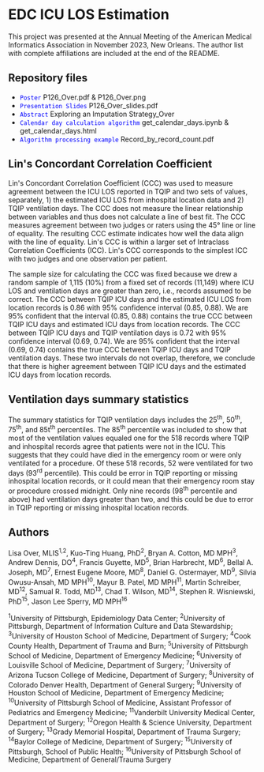 # EDC ICU LOS Estimation

This project was presented at the Annual Meeting of the American Medical Informatics Association in November 2023, New Orleans. The author list with complete affiliations are included at the end of the README.

## Repository files

* <code style="color : blue">Poster</code> P126_Over.pdf & P126_Over.png
* <code style="color : blue">Presentation Slides</code> P126_Over_slides.pdf
* <code style="color : blue">Abstract</code> Exploring an Imputation Strategy_Over
* <code style="color : blue">Calendar day calculation algorithm</code> get_calendar_days.ipynb & get_calendar_days.html
* <code style="color : blue">Algorithm processing example</code> Record_by_record_count.pdf

## Lin's Concordant Correlation Coefficient

Lin's Concordant Correlation Coefficient (CCC) was used to measure agreement between the ICU LOS reported in TQIP and two sets of values, separately, 1) the estimated ICU LOS from inhospital location data and 2) TQIP ventilation days. The CCC does not measure the linear relationship between variables and thus does not calculate a line of best fit. The CCC measures agreement between two judges or raters using the 45&deg; line or line of equality. The resulting CCC estimate indicates how well the data align with the line of equality. Lin's CCC is within a larger set of Intraclass Correlation Coefficients (ICC). Lin's CCC corresponds to the simplest ICC with two judges and one observation per patient.

The sample size for calculating the CCC was fixed because we drew a random sample of 1,115 (10%) from a fixed set of records (11,149) where ICU LOS and ventilation days are greater than zero, i.e., records assumed to be correct. The CCC between TQIP ICU days and the estimated ICU LOS from location records is 0.86 with 95% confidence interval (0.85, 0.88). We are 95% confident that the interval (0.85, 0.88) contains the true CCC between TQIP ICU days and estimated ICU days from location records. The CCC between TQIP ICU days and TQIP ventilation days is 0.72 with 95% confidence interval (0.69, 0.74). We are 95% confident that the interval (0.69, 0.74) contains the true CCC between TQIP ICU days and TQIP ventilation days. These two intervals do not overlap, therefore, we conclude that there is higher agreement between TQIP ICU days and the estimated ICU days from location records.

## Ventilation days summary statistics

The summary statistics for TQIP ventilation days includes the 25<sup>th</sup>, 50<sup>th</sup>, 75<sup>th</sup>, and 85t<sup>th</sup> percentiles. The 85<sup>th</sup> percentile was included to show that most of the ventilation values equaled one for the 518 records where TQIP and inhospital records agree that patients were not in the ICU. This suggests that they could have died in the emergency room or were only ventilated for a procedure. Of these 518 records, 52 were ventilated for two days (93<sup>rd</sup> percentile). This could be error in TQIP reporting or missing inhospital location records, or it could mean that their emergency room stay or procedure crossed midnight. Only nine records (98<sup>th</sup> percentile and above) had ventilation days greater than two, and this could be due to error in TQIP reporting or missing inhospital location records. 

## Authors

Lisa Over, MLIS<sup>1,2</sup>, Kuo-Ting Huang, PhD<sup>2</sup>, Bryan A. Cotton, MD MPH<sup>3</sup>, Andrew Dennis, DO<sup>4</sup>, Francis Guyette, MD<sup>5</sup>, Brian Harbrecht, MD<sup>6</sup>, Bellal A. Joseph, MD<sup>7</sup>, Ernest Eugene Moore, MD<sup>8</sup>, Daniel G. Ostermayer, MD<sup>9</sup>, Silvia Owusu-Ansah, MD MPH<sup>10</sup>, Mayur B. Patel, MD MPH<sup>11</sup>, Martin Schreiber, MD<sup>12</sup>, Samual R. Todd, MD<sup>13</sup>, Chad T. Wilson, MD<sup>14</sup>, Stephen R. Wisniewski, PhD<sup>15</sup>, Jason Lee Sperry, MD MPH<sup>16</sup>

<sup>1</sup>University of Pittsburgh, Epidemiology Data Center; <sup>2</sup>University of Pittsburgh, Department of Information Culture and Data Stewardship; <sup>3</sup>University of Houston School of Medicine, Department of Surgery; <sup>4</sup>Cook County Health, Department of Trauma and Burn; <sup>5</sup>University of Pittsburgh School of Medicine, Department of Emergency Medicine; <sup>6</sup>University of Louisville School of Medicine, Department of Surgery; <sup>7</sup>University of Arizona Tucson College of Medicine, Department of Surgery; <sup>8</sup>University of Colorado Denver Health, Department of General Surgery; <sup>9</sup>University of Houston School of Medicine, Department of Emergency Medicine; <sup>10</sup>University of Pittsburgh School of Medicine, Assistant Professor of Pediatrics and Emergency Medicine; <sup>11</sup>Vanderbilt University Medical Center, Department of Surgery; <sup>12</sup>Oregon Health & Science University, Department of Surgery; <sup>13</sup>Grady Memorial Hospital, Department of Trauma Surgery; <sup>14</sup>Baylor College of Medicine, Department of Surgery; <sup>15</sup>University of Pittsburgh, School of Public Health; <sup>16</sup>University of Pittsburgh School of Medicine, Department of General/Trauma Surgery

